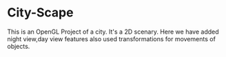 # City-Scape
This is an OpenGL Project of a city. 
It's a 2D scenary. Here we have added night view,day view features also used transformations for movements of objects.
